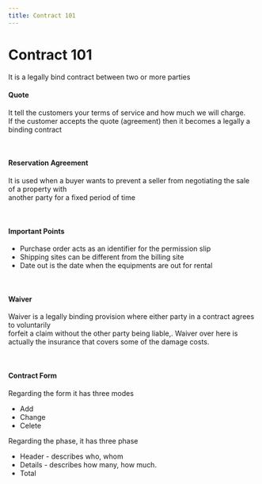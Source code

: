 ```yaml
---
title: Contract 101
---
```


# Contract 101

It is a legally bind contract between two or more parties <br/>

#### Quote
It tell the customers your terms of service and how much we will charge. <br/>
If the customer accepts the quote (agreement) then it becomes a legally a binding contract <br/>

<br/>

#### Reservation Agreement
It is used when a buyer wants to prevent a seller from negotiating the sale of a property with <br/>
another party for a fixed period of time <br/>

<br/>

#### Important Points
* Purchase order acts as an identifier for the permission slip
* Shipping sites can be different from the billing site
* Date out is the date when the equipments are out for rental

<br/>

#### Waiver
Waiver is a legally binding provision where either party in a contract agrees to voluntarily <br/>
forfeit a claim without the other party being liable,.
Waiver over here is actually the insurance that covers some of the damage costs.

<br/>

#### Contract Form
Regarding the form it has three modes
* Add
* Change
* Celete

Regarding the phase, it has three phase
* Header - describes who, whom
* Details - describes how many, how much.
* Total